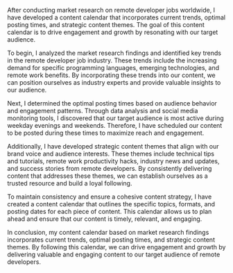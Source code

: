 After conducting market research on remote developer jobs worldwide, I have developed a content calendar that incorporates current trends, optimal posting times, and strategic content themes. The goal of this content calendar is to drive engagement and growth by resonating with our target audience.

To begin, I analyzed the market research findings and identified key trends in the remote developer job industry. These trends include the increasing demand for specific programming languages, emerging technologies, and remote work benefits. By incorporating these trends into our content, we can position ourselves as industry experts and provide valuable insights to our audience.

Next, I determined the optimal posting times based on audience behavior and engagement patterns. Through data analysis and social media monitoring tools, I discovered that our target audience is most active during weekday evenings and weekends. Therefore, I have scheduled our content to be posted during these times to maximize reach and engagement.

Additionally, I have developed strategic content themes that align with our brand voice and audience interests. These themes include technical tips and tutorials, remote work productivity hacks, industry news and updates, and success stories from remote developers. By consistently delivering content that addresses these themes, we can establish ourselves as a trusted resource and build a loyal following.

To maintain consistency and ensure a cohesive content strategy, I have created a content calendar that outlines the specific topics, formats, and posting dates for each piece of content. This calendar allows us to plan ahead and ensure that our content is timely, relevant, and engaging.

In conclusion, my content calendar based on market research findings incorporates current trends, optimal posting times, and strategic content themes. By following this calendar, we can drive engagement and growth by delivering valuable and engaging content to our target audience of remote developers.
